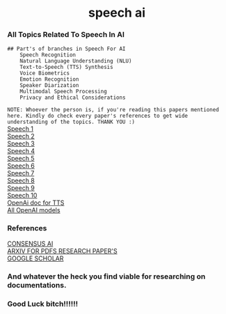 # <center>speech ai</center>  
### All Topics Related To Speech In AI    
```
## Part's of branches in Speech For AI
    Speech Recognition
    Natural Language Understanding (NLU)
    Text-to-Speech (TTS) Synthesis
    Voice Biometrics
    Emotion Recognition
    Speaker Diarization
    Multimodal Speech Processing
    Privacy and Ethical Considerations
```
``
NOTE:
        Whoever the person is, if you're reading this papers mentioned here.
        Kindly do check every paper's references to get wide understanding of the topics.
        THANK YOU :)
``  
[Speech 1](https://arxiv.org/pdf/2010.04950.pdf)  
[Speech 2](https://arxiv.org/pdf/1910.07047.pdf)  
[Speech 3](https://arxiv.org/pdf/1902.06927.pdf)  
[Speech 4](https://arxiv.org/pdf/2311.11116.pdf)  
[Speech 5](https://d1wqtxts1xzle7.cloudfront.net/3436726/Dutoit-libre.pdf?1390831902=&response-content-disposition=inline%3B+filename%3DHigh_Quality_Text_to_Speech_Synthesis_An.pdf&Expires=1711910668&Signature=XKmJTH5hjfXRsHJyAAGTrTOz~V0eLRToIU7m-fhW2rO64PipqdDLwz6IJDKyMqFVbL8L84fz6G9bT5DuTdt9sdHN73VlwP4VScA~0uXjPfUdp3jIUmmTXzcJfbsEDonmAUc9IKllgJDk16HgdpLpmaRWIlPgTHab2bYYd-2v5QyUzIi1gx1bhAKimN18dDITkxm4vtw7I~l85HjRLLDQYvxwfIT83QHxq-tBRwrJjC3FBrjF~pfJJsOKnBAscz~4YJjWDbAAo6Eu98-GnA5rbzhRc89y7-mF01du7JZ0DJ4cf6ei1EmlLNCc6ORXm3WOxBxb6cQSJfuOc4t8q8h7lQ__&Key-Pair-Id=APKAJLOHF5GGSLRBV4ZA)  
[Speech 6](https://arxiv.org/pdf/2403.13353.pdf)  
[Speech 7](https://arxiv.org/pdf/2309.08255.pdf)  
[Speech 8](https://arxiv.org/pdf/2306.15687.pdf)  
[Speech 9](https://arxiv.org/pdf/2305.16107.pdf)  
[Speech 10](https://arxiv.org/pdf/2204.08720.pdf)  
[OpenAi doc for TTS](https://platform.openai.com/docs/guides/text-to-speech)  
[All OpenAI models](https://platform.openai.com/docs/models)

### References  
[CONSENSUS AI](https://consensus.app/search/)  
[ARXIV FOR PDFS RESEARCH PAPER'S](https://arxiv.org/)  
[GOOGLE SCHOLAR](https://scholar.google.com/schhp?hl=en&as_sdt=0,5)  
### And whatever the heck you find viable for researching on documentations.
### Good Luck bitch!!!!!!
